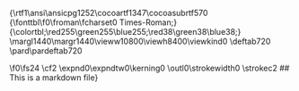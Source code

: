 {\rtf1\ansi\ansicpg1252\cocoartf1347\cocoasubrtf570
{\fonttbl\f0\froman\fcharset0 Times-Roman;}
{\colortbl;\red255\green255\blue255;\red38\green38\blue38;}
\margl1440\margr1440\vieww10800\viewh8400\viewkind0
\deftab720
\pard\pardeftab720

\f0\fs24 \cf2 \expnd0\expndtw0\kerning0
\outl0\strokewidth0 \strokec2 ## This is a markdown file}